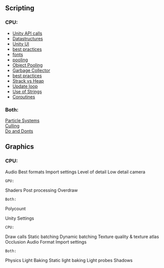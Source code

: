 ## Scripting

###	CPU:
* [Unity API calls](http://www.hilltopoutdoorcentre.co.uk/bwa-assets/imgLibrary/images/Blog/coming-soon_0.jpg)  
* [Datastructures](http://www.hilltopoutdoorcentre.co.uk/bwa-assets/imgLibrary/images/Blog/coming-soon_0.jpg)  
* [Unity UI](http://www.hilltopoutdoorcentre.co.uk/bwa-assets/imgLibrary/images/Blog/coming-soon_0.jpg)  
* [best practices](http://www.hilltopoutdoorcentre.co.uk/bwa-assets/imgLibrary/images/Blog/coming-soon_0.jpg)  
* [fonts](http://www.hilltopoutdoorcentre.co.uk/bwa-assets/imgLibrary/images/Blog/coming-soon_0.jpg)  
* [pooling](http://www.hilltopoutdoorcentre.co.uk/bwa-assets/imgLibrary/images/Blog/coming-soon_0.jpg)  
* [Object Pooling](http://www.hilltopoutdoorcentre.co.uk/bwa-assets/imgLibrary/images/Blog/coming-soon_0.jpg)  
* [Garbage Collector](http://www.hilltopoutdoorcentre.co.uk/bwa-assets/imgLibrary/images/Blog/coming-soon_0.jpg)  
* [best practices](http://www.hilltopoutdoorcentre.co.uk/bwa-assets/imgLibrary/images/Blog/coming-soon_0.jpg)  
* [Strack vs Heap](http://www.hilltopoutdoorcentre.co.uk/bwa-assets/imgLibrary/images/Blog/coming-soon_0.jpg)  
* [Update loop](http://www.hilltopoutdoorcentre.co.uk/bwa-assets/imgLibrary/images/Blog/coming-soon_0.jpg)  
* [Use of Strings](http://www.hilltopoutdoorcentre.co.uk/bwa-assets/imgLibrary/images/Blog/coming-soon_0.jpg)  
* [Coroutines](http://www.hilltopoutdoorcentre.co.uk/bwa-assets/imgLibrary/images/Blog/coming-soon_0.jpg)  

###	Both:
[Particle Systems](http://www.hilltopoutdoorcentre.co.uk/bwa-assets/imgLibrary/images/Blog/coming-soon_0.jpg)  
[Culling](http://www.hilltopoutdoorcentre.co.uk/bwa-assets/imgLibrary/images/Blog/coming-soon_0.jpg)  
[Do and Donts](http://www.hilltopoutdoorcentre.co.uk/bwa-assets/imgLibrary/images/Blog/coming-soon_0.jpg)  




## Graphics

###	CPU:
Audio
Best formats
Import settings
Level of detail
Low detail camera

	GPU:
Shaders
Post processing
Overdraw

	Both:
Polycount



Unity Settings

	CPU:
Draw calls
Static batching
Dynamic batching
Texture quality & texture atlas
Occlusion
Audio
Format
Import settings

	Both:
Physics
Light Baking
Static light baking
Light probes
Shadows